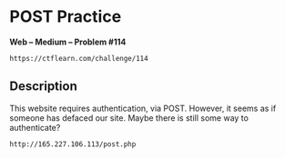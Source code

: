 # POST Practice

**Web – Medium – Problem #114**

`https://ctflearn.com/challenge/114`


## Description

This website requires authentication, via POST. However, it seems as if someone
has defaced our site. Maybe there is still some way to authenticate?

```text
http://165.227.106.113/post.php
```

